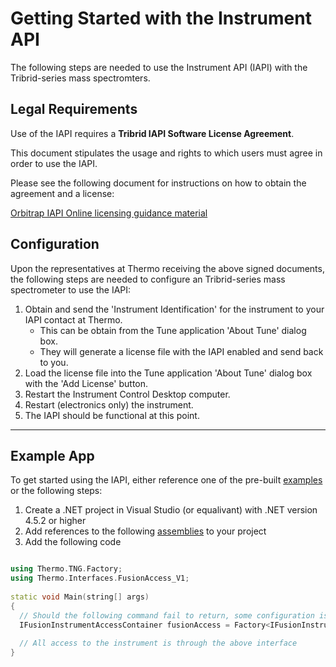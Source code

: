 # Getting Started with the Instrument API

The following steps are needed to use the Instrument API (IAPI) with the Tribrid-series mass spectromters.

## Legal Requirements

Use of the IAPI requires a **Tribrid IAPI Software License Agreement**.

This document stipulates the usage and rights to which users must agree in order to use the IAPI.

Please see the following document for instructions on how to obtain the agreement and a license:

[Orbitrap IAPI Online licensing guidance material](https://github.com/thermofisherlsms/iapi/tree/master/Orbitrap_IAPI_Online_licensing_guidance_material.pdf)

## Configuration
  
Upon the representatives at Thermo receiving the above signed documents, the following steps are needed to configure an Tribrid-series mass spectrometer to use the IAPI:

  1. Obtain and send the 'Instrument Identification' for the instrument to your IAPI contact at Thermo.
     - This can be obtain from the Tune application 'About Tune' dialog box.
     - They will generate a license file with the IAPI enabled and send back to you.
  2. Load the license file into the Tune application 'About Tune' dialog box with the 'Add License' button.
  3. Restart the Instrument Control Desktop computer.
  4. Restart (electronics only) the instrument.
  5. The IAPI should be functional at this point.
  
___
  
## Example App

To get started using the IAPI, either reference one of the pre-built [examples](https://github.com/thermofisherlsms/iapi/tree/master/examples) or the following steps:
  
  1. Create a .NET project in Visual Studio (or equalivant) with .NET version 4.5.2 or higher
  2. Add references to the following [assemblies](https://github.com/thermofisherlsms/iapi/tree/master/lib) to your project
  3. Add the following code
  
```cpp

using Thermo.TNG.Factory;
using Thermo.Interfaces.FusionAccess_V1;
   
static void Main(string[] args)
{
  // Should the following command fail to return, some configuration is not set up correctly
  IFusionInstrumentAccessContainer fusionAccess = Factory<IFusionInstrumentAccessContainer>.Create();
  
  // All access to the instrument is through the above interface
}

```
